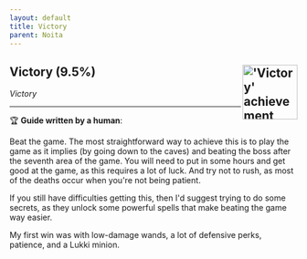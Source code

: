 ```yaml
---
layout: default
title: Victory
parent: Noita
---
```


## Victory (9.5%) <img align="right" src="https://cdn.cloudflare.steamstatic.com/steamcommunity/public/images/apps/881100/0ce1e76c000037efd33d90d20bfa1b8c373b2e3a.jpg" alt="'Victory' achievement icon" width="96" height="96">

_Victory_

---

:trophy: **Guide written by a human**:

Beat the game. The most straightforward way to achieve this is to play the game as it implies (by going down to the caves) and beating the boss after the seventh area of the game. You will need to put in some hours and get good at the game, as this requires a lot of luck. And try not to rush, as most of the deaths occur when you're not being patient.

If you still have difficulties getting this, then I'd suggest trying to do some secrets, as they unlock some powerful spells that make beating the game way easier.

My first win was with low-damage wands, a lot of defensive perks, patience, and a Lukki minion.

